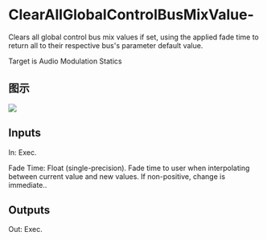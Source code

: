 # ClearAllGlobalControlBusMixValue-

Clears all global control bus mix values if set, using the applied fade time to return all to their respective bus's parameter default value.

Target is Audio Modulation Statics

## 图示

![]($-20221218-18024385.png)

## Inputs

In: Exec.

Fade Time: Float (single-precision). Fade time to user when interpolating between current value and new values. If non-positive, change is immediate..  

## Outputs

Out: Exec.

